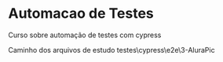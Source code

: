 # Automacao de Testes
 Curso sobre automação de testes com cypress
 
 
 
 
 
 
 Caminho dos arquivos de estudo testes\cypress\e2e\3-AluraPic
